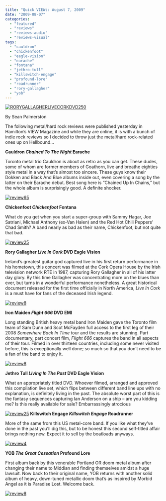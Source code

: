 ```yaml
---
title: "Quick VIEWs: August 7, 2009"
date: "2009-08-07"
categories: 
  - "featured"
  - "reviews"
  - "reviews-audio"
  - "reviews-visual"
tags: 
  - "cauldron"
  - "chickenfoot"
  - "eagle-vision"
  - "earache"
  - "fontana"
  - "jethro-tull"
  - "killswitch-engage"
  - "profound-lore"
  - "roadrunner"
  - "rory-gallagher"
  - "yob"
---
```


[![RORYGALLAGHERLIVECORKDVD250](http://www.hellbound.ca/wp-content/uploads/2009/08/RORYGALLAGHERLIVECORKDVD250.jpg "RORYGALLAGHERLIVECORKDVD250")](http://www.hellbound.ca/wp-content/uploads/2009/08/RORYGALLAGHERLIVECORKDVD250.jpg)

By Sean Palmerston

The following metal/hard rock reviews were published yesterday in Hamilton’s VIEW Magazine and while they are online, it is with a bunch of indie rock reviews so I decided to throw just the metal/hard rock-related ones up on Hellbound…

**Cauldron _Chained To The Night_ Earache**

Toronto metal trio Cauldron is about as retro as you can get. These dudes, some of whom are former members of Goathorn, live and breathe eighties style metal in a way that’s almost too sincere. These guys know their Dokken and Black And Blue albums inside out, even covering a song by the latter on their Earache debut. Best song here is “Chained Up In Chains,” but the whole album is surprisingly good. A definite shocker.

[![review65](http://www.hellbound.ca/wp-content/uploads/2009/07/review652.png "review65")](http://www.hellbound.ca/wp-content/uploads/2009/07/review652.png)

**Chickenfoot _Chickenfoot_ Fontana**

What do you get when you start a super-group with Sammy Hagar, Joe Satriani, Michael Anthony (ex-Van Halen) and the Red Hot Chili Peppers’ Chad Smith? A band nearly as bad as their name, Chickenfoot, but not quite that bad.

[![review25](http://www.hellbound.ca/wp-content/uploads/2009/08/review25.png "review25")](http://www.hellbound.ca/wp-content/uploads/2009/08/review25.png)

**Rory Gallagher _Live In Cork_ DVD Eagle Vision**

Ireland’s greatest guitar god captured live in his first return performance in his hometown, this concert was filmed at the Cork Opera House by the Irish television network RTE in 1987, capturing Rory Gallagher in all of his latter day glory. By this time Gallagher was concentrating more on the blues than ever, but turns in a wonderful performance nonetheless. A great historical document released for the first time officially in North America, _Live In Cork_ is a must have for fans of the deceased Irish legend.

[![review8](http://www.hellbound.ca/wp-content/uploads/2009/07/review8.png "review8")](http://www.hellbound.ca/wp-content/uploads/2009/07/review8.png)

**Iron Maiden _Flight 666_ DVD EMI**

Long standing British heavy metal band Iron Maiden gave the Toronto film team of Sam Dunn and Scot McFayden full access to the first leg of their 2008 _Somewhere Back In Time_ tour and the results are stunning. Part documentary, part concert film, _Flight 666_ captures the band in all aspects of their tour. Filmed in over thirteen countries, including some never visited before, this is exceptionally well done; so much so that you don’t need to be a fan of the band to enjoy it.

[![review8](http://www.hellbound.ca/wp-content/uploads/2009/07/review8.png "review8")](http://www.hellbound.ca/wp-content/uploads/2009/07/review8.png)

**Jethro Tull _Living In The Past_ DVD Eagle Vision**

What an appropriately titled DVD. Whoever filmed, arranged and approved this compilation live set, which flips between different band line ups with no explanation, is definitely living in the past. The absolute worst part of this is the fantasy sequences capturing Ian Anderson on a ship – are you kidding me? Is this really available for sale? Embarrassingly atrocious

[![review25](http://www.hellbound.ca/wp-content/uploads/2009/08/review25.png "review25")](http://www.hellbound.ca/wp-content/uploads/2009/08/review25.png) **Killswitch Engage _Killswitch Engage_ Roadrunner**

More of the same from this US metal-core band. If you like what they’ve done in the past you’ll dig this, but to be honest this second self-titled affair brings nothing new. Expect it to sell by the boatloads anyways.

[![review4](http://www.hellbound.ca/wp-content/uploads/2009/08/review4.png "review4")](http://www.hellbound.ca/wp-content/uploads/2009/08/review4.png)

**YOB _The Great Cessation_ Profound Lore**

First album back by this venerable Portland OR doom metal album after changing their name to Middian and finding themselves amidst a huge lawsuit. Now back to their original name, YOB returns with another solid album of heavy, down-tuned metallic doom that’s as inspired by Morbid Angel as it is Paradise Lost. Welcome back.

[![review8](http://www.hellbound.ca/wp-content/uploads/2009/07/review8.png "review8")](http://www.hellbound.ca/wp-content/uploads/2009/07/review8.png)
